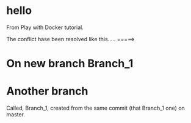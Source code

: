# hello
From Play with Docker tutorial.

The conflict hase been resolved like this.....  =====>
# On new branch Branch_1

# Another branch 
Called, Branch_1, created from the same commit (that Branch_1 one) on master.

